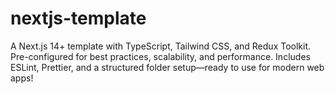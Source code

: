 # nextjs-template
A Next.js 14+ template with TypeScript, Tailwind CSS, and Redux Toolkit. Pre-configured for best practices, scalability, and performance. Includes ESLint, Prettier, and a structured folder setup—ready to use for modern web apps!
